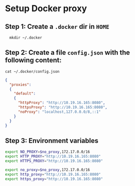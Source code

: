 # Setup Docker proxy

## Step 1: Create a `.docker` dir in `HOME`

```
  mkdir ~/.docker
```

## Step 2: Create a file `config.json` with the following content:

`cat ~/.docker/config.json`

```json
{
  "proxies":
  {
    "default":
    {
      "httpProxy": "http://10.19.16.165:8080",
      "httpsProxy": "http://10.19.16.165:8080",
      "noProxy": "localhost,127.0.0.0/8,::1"
    }
  }
}
```

## Step 3: Environment variables

```bash
export NO_PROXY=$no_proxy,172.17.0.0/16
export HTTP_PROXY="http://10.19.16.165:8080"
export HTTPS_PROXY="http://10.19.16.165:8080"

export no_proxy=$no_proxy,172.17.0.0/16
export http_proxy="http://10.19.16.165:8080"
export https_proxy="http://10.19.16.165:8080"
```
